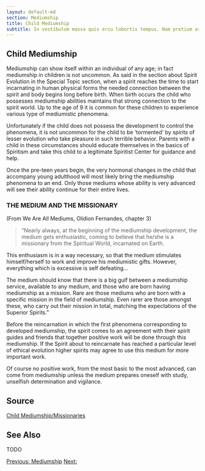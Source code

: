 ```yaml
---
layout: default-md
section: Mediumship
title: Child Mediumship
subtitle: In vestibulum massa quis arcu lobortis tempus. Nam pretium arcu in odio vulputate luctus.
---
```


## Child Mediumship

Mediumship can show itself within an individual of any age; in fact mediumship in children is not uncommon. As said in the section about Spirit Evolution in the Special Topic section, when a spirit reaches the time to start incarnating in human physical forms the needed connection between the spirit and body begins long before birth. When birth occurs the child who possesses mediumship abilities maintains that strong connection to the spirit world. Up to the age of 9 it is common for these children to experience various type of mediumistic phenomena.

Unfortunately if the child does not possess the development to control the phenomena, it is not uncommon for the child to be ‘tormented’ by spirits of lesser evolution who take pleasure in such terrible behavior. Parents with a child in these circumstances should educate themselves in the basics of Spiritism and take this child to a legitimate Spiritist Center for guidance and help.

Once the pre-teen years begin, the very hormonal changes in the child that accompany young adulthood will most likely bring the mediumship phenomena to an end. Only those mediums whose ability is very advanced will see their ability continue for their entire lives.

### THE MEDIUM AND THE MISSIONARY
(From We Are All Mediums, Olidion Fernandes, chapter 3)

> “Nearly always, at the beginning of the mediumship development, the medium gets enthusiastic, coming to believe that he/she is a missionary from the Spiritual World, incarnated on Earth.

This enthusiasm is in a way necessary, so that the medium stimulates himself/herself to work and improve his mediumistic gifts. However, everything which is excessive is self defeating…

The medium should know that there is a big gulf between a mediumship service, available to any medium, and those who are born having mediumship as a mission. Rare are those mediums who are born with a specific mission in the field of mediumship. Even rarer are those amongst these, who carry out their mission in total, matching the expectations of the Superior Spirits.”

Before the reincarnation in which the first phenomena corresponding to developed mediumship, the spirit comes to an agreement with their spirit guides and friends that together positive work will be done through this mediumship. If the Spirit about to reincarnate has reached a particular level of ethical evolution higher spirits may agree to use this medium for more important work.

Of course no positive work, from the most basic to the most advanced, can come from mediumship unless the medium prepares oneself with study, unselfish determination and vigilance.



## Source
[Child Mediumship/Missionaries](http://www.sgny.org/spiritism-guide/mediumship/child-mediums/)

## See Also
TODO


<a href="" class="button">Previous: </a>
<a href="learn" class="button special">Mediumship</a>
<a href="" class="button">Next: </a>
